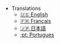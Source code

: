 - Translations
  - [:us: English](/en/)
  - [:fr: Français](/fr/)
  - [:jp: 日本語](/ja/)
  - [:pt: Portugues](/pt/)